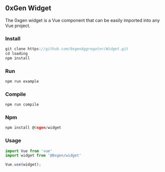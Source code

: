 ## 0xGen Widget

The 0xgen widget is a Vue component that can be easily imported into any Vue project.

### Install
```javascript
git clone https://github.com/0xgenAggregator/Widget.git
cd loading
npm install
```

### Run
```javascript
npm run example
```

### Compile
```javascript
npm run compile
```

### Npm
```javascript
npm install @0xgen/widget
```

### Usage

```javascript
import Vue from 'vue'
import widget from '@0xgen/widget'

Vue.use(widget);
```
